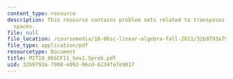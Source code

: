 ```yaml
---
content_type: resource
description: This resource contains problem sets related to transposes, permutations,
  spaces.
file: null
file_location: /coursemedia/18-06sc-linear-algebra-fall-2011/32b9793a7998e09296cd6234fe7e9017_MIT18_06SCF11_Ses1.5prob.pdf
file_type: application/pdf
resourcetype: Document
title: MIT18_06SCF11_Ses1.5prob.pdf
uid: 32b9793a-7998-e092-96cd-6234fe7e9017
---
```

